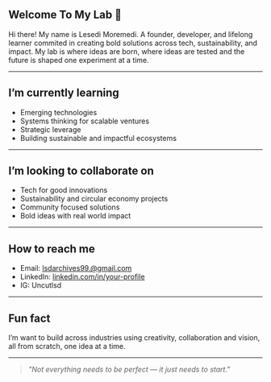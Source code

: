 ## Welcome To My Lab 🫆

Hi there! My name is Lesedi Moremedi. A founder, developer, and lifelong learner commited in creating bold solutions across tech, sustainability, and impact.
My lab is where ideas are born, where ideas are tested and the future is shaped one experiment at a time.

---

## I’m currently learning

- Emerging technologies
- Systems thinking for scalable ventures  
- Strategic leverage
- Building sustainable and impactful ecosystems

---
## I’m looking to collaborate on

- Tech for good innovations  
- Sustainability and circular economy projects  
- Community focused solutions  
- Bold ideas with real world impact

---

## How to reach me

- Email: lsdarchives99.@gmail.com
- LinkedIn: [linkedin.com/in/your-profile](https://linkedin.com/in/your-profile)  
- IG: Uncutlsd

---

## Fun fact

I’m want to build across industries using creativity, collaboration and vision, all from scratch, one idea at a time.

---

> *"Not everything needs to be perfect — it just needs to start."*
